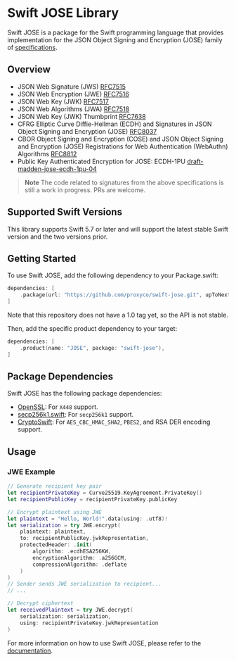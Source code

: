 # Swift JOSE Library

Swift JOSE is a package for the Swift programming language that provides implementation for the JSON Object Signing and Encryption (JOSE) family of [specifications](https://datatracker.ietf.org/wg/jose/documents/).

## Overview

- JSON Web Signature (JWS) [RFC7515](https://www.rfc-editor.org/rfc/rfc7515)
- JSON Web Encryption (JWE) [RFC7516](https://www.rfc-editor.org/rfc/rfc7516)
- JSON Web Key (JWK) [RFC7517](https://www.rfc-editor.org/rfc/rfc7517)
- JSON Web Algorithms (JWA) [RFC7518](https://www.rfc-editor.org/rfc/rfc7518)
- JSON Web Key (JWK) Thumbprint [RFC7638](https://www.rfc-editor.org/rfc/rfc7638)
- CFRG Elliptic Curve Diffie-Hellman (ECDH) and Signatures in JSON Object Signing and Encryption (JOSE) [RFC8037](https://www.rfc-editor.org/rfc/rfc8037)
- CBOR Object Signing and Encryption (COSE) and JSON Object Signing and Encryption (JOSE) Registrations for Web Authentication (WebAuthn) Algorithms [RFC8812](https://www.rfc-editor.org/rfc/rfc8812)
- Public Key Authenticated Encryption for JOSE: ECDH-1PU [draft-madden-jose-ecdh-1pu-04](https://datatracker.ietf.org/doc/html/draft-madden-jose-ecdh-1pu-04)

> **Note**
> The code related to signatures from the above specifications is still a work in progress. PRs are welcome.

## Supported Swift Versions

This library supports Swift 5.7 or later and will support the latest stable Swift version and the two versions prior.

## Getting Started

To use Swift JOSE, add the following dependency to your Package.swift:

```swift
dependencies: [
    .package(url: "https://github.com/proxyco/swift-jose.git", upToNextMinor(from: "0.1.0"))
]
```

Note that this repository does not have a 1.0 tag yet, so the API is not stable.

Then, add the specific product dependency to your target:

```swift
dependencies: [
    .product(name: "JOSE", package: "swift-jose"),
]
```

## Package Dependencies

Swift JOSE has the following package dependencies:

- [OpenSSL](https://github.com/krzyzanowskim/OpenSSL.git): For `X448` support.
- [secp256k1.swift](https://github.com/GigaBitcoin/secp256k1.swift.git): For `secp256k1` support.
- [CryptoSwift](https://github.com/krzyzanowskim/CryptoSwift.git): For `AES_CBC_HMAC_SHA2`, `PBES2`, and RSA DER encoding support.

## Usage

### JWE Example

```swift
// Generate recipient key pair
let recipientPrivateKey = Curve25519.KeyAgreement.PrivateKey()
let recipientPublicKey = recipientPrivateKey.publicKey

// Encrypt plaintext using JWE
let plaintext = "Hello, World!".data(using: .utf8)!
let serialization = try JWE.encrypt(
    plaintext: plaintext,
    to: recipientPublicKey.jwkRepresentation,
    protectedHeader: .init(
        algorithm: .ecdhESA256KW,
        encryptionAlgorithm: .a256GCM,
        compressionAlgorithm: .deflate
    )
)
// Sender sends JWE serialization to recipient...
// ...

// Decrypt ciphertext
let receivedPlaintext = try JWE.decrypt(
    serialization: serialization,
    using: recipientPrivateKey.jwkRepresentation
)
```

For more information on how to use Swift JOSE, please refer to the [documentation](https://swiftpackageindex.com/proxyco/swift-jose/documentation).
